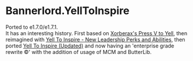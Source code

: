 # Bannerlord.YellToInspire

Ported to e1.7.0/e1.7.1.  
It has an interesting history. First based on [Xorberax's Press V to Yell](https://www.nexusmods.com/mountandblade2bannerlord/mods/154), then reimagined with [Yell To Inspire - New Leadership Perks and Abilities](https://www.nexusmods.com/mountandblade2bannerlord/mods/477), then ported [Yell To Inspire (Updated)](https://www.nexusmods.com/mountandblade2bannerlord/mods/2155) and now having an 'enterprise grade rewrite ©' with the addition of usage of MCM and ButterLib.
